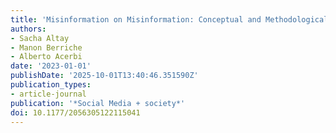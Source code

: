 ```yaml
---
title: 'Misinformation on Misinformation: Conceptual and Methodological Challenges'
authors:
- Sacha Altay
- Manon Berriche
- Alberto Acerbi
date: '2023-01-01'
publishDate: '2025-10-01T13:40:46.351590Z'
publication_types:
- article-journal
publication: '*Social Media + society*'
doi: 10.1177/2056305122115041
---
```


